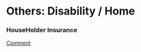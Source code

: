 # Others: Disability / Home

### HouseHolder Insurance

[Comment](https://www.reddit.com/r/IndiaInvestments/comments/33y4r0/random_discussion_thread_for_week_of_april_27/cqrjvq3/)

